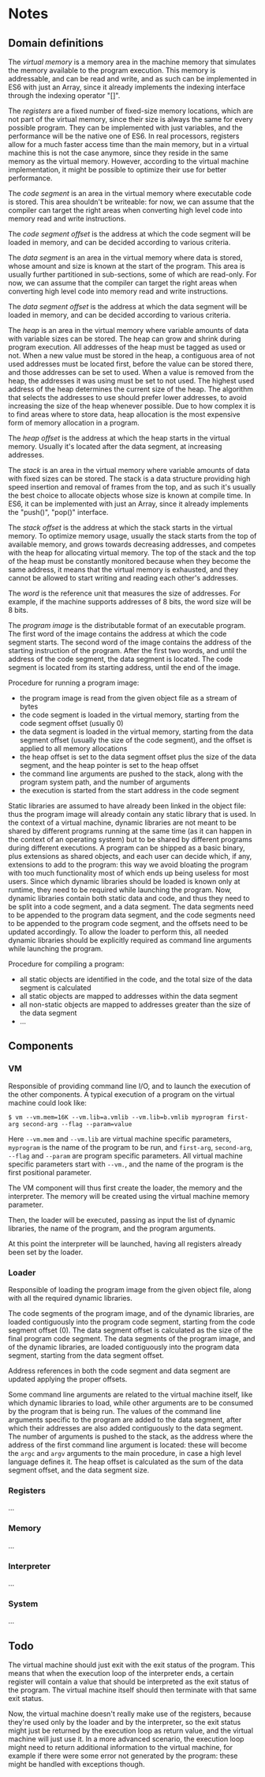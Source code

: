 # Notes


## Domain definitions

The *virtual memory* is a memory area in the machine memory that simulates the memory available to the program execution. This memory is addressable, and can be read and write, and as such can be implemented in ES6 with just an Array, since it already implements the indexing interface through the indexing operator "[]".

The *registers* are a fixed number of fixed-size memory locations, which are not part of the virtual memory, since their size is always the same for every possible program. They can be implemented with just variables, and the performance will be the native one of ES6. In real processors, registers allow for a much faster access time than the main memory, but in a virtual machine this is not the case anymore, since they reside in the same memory as the virtual memory. However, according to the virtual machine implementation, it might be possible to optimize their use for better performance.

The *code segment* is an area in the virtual memory where executable code is stored. This area shouldn't be writeable: for now, we can assume that the compiler can target the right areas when converting high level code into memory read and write instructions.

The *code segment offset* is the address at which the code segment will be loaded in memory, and can be decided according to various criteria.

The *data segment* is an area in the virtual memory where data is stored, whose amount and size is known at the start of the program. This area is usually further partitioned in sub-sections, some of which are read-only. For now, we can assume that the compiler can target the right areas when converting high level code into memory read and write instructions.

The *data segment offset* is the address at which the data segment will be loaded in memory, and can be decided according to various criteria.

The *heap* is an area in the virtual memory where variable amounts of data with variable sizes can be stored. The heap can grow and shrink during program execution. All addresses of the heap must be tagged as used or not. When a new value must be stored in the heap, a contiguous area of not used addresses must be located first, before the value can be stored there, and those addresses can be set to used. When a value is removed from the heap, the addresses it was using must be set to not used. The highest used address of the heap determines the current size of the heap. The algorithm that selects the addresses to use should prefer lower addresses, to avoid increasing the size of the heap whenever possible. Due to how complex it is to find areas where to store data, heap allocation is the most expensive form of memory allocation in a program.

The *heap offset* is the address at which the heap starts in the virtual memory. Usually it's located after the data segment, at increasing addresses.

The *stack* is an area in the virtual memory where variable amounts of data with fixed sizes can be stored. The stack is a data structure providing high speed insertion and removal of frames from the top, and as such it's usually the best choice to allocate objects whose size is known at compile time. In ES6, it can be implemented with just an Array, since it already implements the "push()", "pop()" interface.

The *stack offset* is the address at which the stack starts in the virtual memory. To optimize memory usage, usually the stack starts from the top of available memory, and grows towards decreasing addresses, and competes with the heap for allocating virtual memory. The top of the stack and the top of the heap must be constantly monitored because when they become the same address, it means that the virtual memory is exhausted, and they cannot be allowed to start writing and reading each other's addresses.

The *word* is the reference unit that measures the size of addresses. For example, if the machine supports addresses of 8 bits, the word size will be 8 bits.

The *program image* is the distributable format of an executable program. The first word of the image contains the address at which the code segment starts. The second word of the image contains the address of the starting instruction of the program. After the first two words, and until the address of the code segment, the data segment is located. The code segment is located from its starting address, until the end of the image.

Procedure for running a program image:
- the program image is read from the given object file as a stream of bytes
- the code segment is loaded in the virtual memory, starting from the code segment offset (usually 0)
- the data segment is loaded in the virtual memory, starting from the data segment offset (usually the size of the code segment), and the offset is applied to all memory allocations
- the heap offset is set to the data segment offset plus the size of the data segment, and the heap pointer is set to the heap offset
- the command line arguments are pushed to the stack, along with the program system path, and the number of arguments
- the execution is started from the start address in the code segment

Static libraries are assumed to have already been linked in the object file: thus the program image will already contain any static library that is used. In the context of a virtual machine, dynamic libraries are not meant to be shared by different programs running at the same time (as it can happen in the context of an operating system) but to be shared by different programs during different executions. A program can be shipped as a basic binary, plus extensions as shared objects, and each user can decide which, if any, extensions to add to the program: this way we avoid bloating the program with too much functionality most of which ends up being useless for most users. Since which dynamic libraries should be loaded is known only at runtime, they need to be required while launching the program. Now, dynamic libraries contain both static data and code, and thus they need to be split into a code segment, and a data segment. The data segments need to be appended to the program data segment, and the code segments need to be appended to the program code segment, and the offsets need to be updated accordingly. To allow the loader to perform this, all needed dynamic libraries should be explicitly required as command line arguments while launching the program.

Procedure for compiling a program:
- all static objects are identified in the code, and the total size of the data segment is calculated
- all static objects are mapped to addresses within the data segment
- all non-static objects are mapped to addresses greater than the size of the data segment
- ...


## Components

### VM

Responsible of providing command line I/O, and to launch the execution of the other components. A typical execution of a program on the virtual machine could look like:
```
$ vm --vm.mem=16K --vm.lib=a.vmlib --vm.lib=b.vmlib myprogram first-arg second-arg --flag --param=value
```

Here `--vm.mem` and `--vm.lib` are virtual machine specific parameters, `myprogram` is the name of the program to be run, and `first-arg`, `second-arg`, `--flag` and `--param` are program specific parameters. All virtual machine specific parameters start with `--vm.`, and the name of the program is the first positional parameter.

The VM component will thus first create the loader, the memory and the interpreter. The memory will be created using the virtual machine memory parameter.

Then, the loader will be executed, passing as input the list of dynamic libraries, the name of the program, and the program arguments.

At this point the interpreter will be launched, having all registers already been set by the loader.

### Loader

Responsible of loading the program image from the given object file, along with all the required dynamic libraries.

The code segments of the program image, and of the dynamic libraries, are loaded contiguously into the program code segment, starting from the code segment offset (0). The data segment offset is calculated as the size of the final program code segment. The data segments of the program image, and of the dynamic libraries, are loaded contiguously into the program data segment, starting from the data segment offset.

Address references in both the code segment and data segment are updated applying the proper offsets.

Some command line arguments are related to the virtual machine itself, like which dynamic libraries to load, while other arguments are to be consumed by the program that is being run. The values of the command line arguments specific to the program are added to the data segment, after which their addresses are also added contiguously to the data segment. The number of arguments is pushed to the stack, as the address where the address of the first command line argument is located: these will become the `argc` and `argv` arguments to the main procedure, in case a high level language defines it. The heap offset is calculated as the sum of the data segment offset, and the data segment size.

### Registers

...

### Memory

...

### Interpreter

...

### System

...


## Todo

The virtual machine should just exit with the exit status of the program. This means that when the execution loop of the interpreter ends, a certain register will contain a value that should be interpreted as the exit status of the program. The virtual machine itself should then terminate with that same exit status.

Now, the virtual machine doesn't really make use of the registers, because they're used only by the loader and by the interpreter, so the exit status might just be returned by the execution loop as return value, and the virtual machine will just use it. In a more advanced scenario, the execution loop might need to return additional information to the virtual machine, for example if there were some error not generated by the program: these might be handled with exceptions though.
